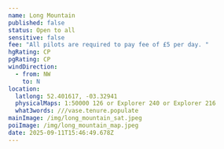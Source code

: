 ```yaml
---
name: Long Mountain
published: false
status: Open to all
sensitive: false
fee: "All pilots are required to pay fee of £5 per day. "
hgRating: CP
pgRating: CP
windDirection:
  - from: NW
    to: N
location:
  latlong: 52.401617, -03.32941
  physicalMaps: 1:50000 126 or Explorer 240 or Explorer 216
  what3words: ///vase.tenure.populate
mainImage: /img/long_mountain_sat.jpeg
poiImage: /img/long_mountain_map.jpeg
date: 2025-09-11T15:46:49.678Z
---
```

